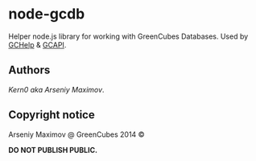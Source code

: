 # node-gcdb

Helper node.js library for working with GreenCubes Databases. Used by [GCHelp](http://github.com/GreenCubes/GCHelp) & [GCAPI](http://github.com/GreenCubes/GCAPI).

## Authors
*Kern0 aka Arseniy Maximov*.

## Copyright notice
Arseniy Maximov @ GreenCubes 2014 ©

**DO NOT PUBLISH PUBLIC.**